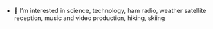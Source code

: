 - 👀 I’m interested in science, technology, ham radio, weather satellite reception, music and video production, hiking, skiing
